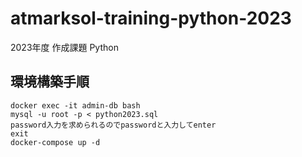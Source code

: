 # atmarksol-training-python-2023
2023年度 作成課題 Python

## 環境構築手順  
```docker-compose build  
docker exec -it admin-db bash  
mysql -u root -p < python2023.sql
password入力を求められるのでpasswordと入力してenter
exit  
docker-compose up -d
```

